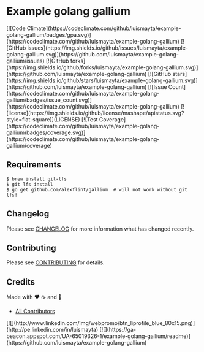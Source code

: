 # Example golang gallium

<span class="badges">
[![Code Climate](https://codeclimate.com/github/luismayta/example-golang-gallium/badges/gpa.svg)](https://codeclimate.com/github/luismayta/example-golang-gallium)
[![GitHub issues](https://img.shields.io/github/issues/luismayta/example-golang-gallium.svg)](https://github.com/luismayta/example-golang-gallium/issues)
[![GitHub forks](https://img.shields.io/github/forks/luismayta/example-golang-gallium.svg)](https://github.com/luismayta/example-golang-gallium)
[![GitHub stars](https://img.shields.io/github/stars/luismayta/example-golang-gallium.svg)](https://github.com/luismayta/example-golang-gallium)
[![Issue Count](https://codeclimate.com/github/luismayta/example-golang-gallium/badges/issue_count.svg)](https://codeclimate.com/github/luismayta/example-golang-gallium)
[![license](https://img.shields.io/github/license/mashape/apistatus.svg?style=flat-square)](LICENSE)
[![Test Coverage](https://codeclimate.com/github/luismayta/example-golang-gallium/badges/coverage.svg)](https://codeclimate.com/github/luismayta/example-golang-gallium/coverage)
</span>

## Requirements

```shell
$ brew install git-lfs
$ git lfs install
$ go get github.com/alexflint/gallium  # will not work without git lfs!

```
## Changelog

Please see [CHANGELOG](CHANGELOG.md) for more information what has changed recently.

## Contributing

Please see [CONTRIBUTING](CONTRIBUTING.md) for details.

## Credits

Made with :heart: ️:coffee:️ and :pizza:

- [All Contributors][link-contributors]

<span class="badges">
[![](http://www.linkedin.com/img/webpromo/btn_liprofile_blue_80x15.png)](http://pe.linkedin.com/in/luismayta)
[![](https://ga-beacon.appspot.com/UA-65019326-1/example-golang-gallium/readme)](https://github.com/luismayta/example-golang-gallium)
</span>


<!-- Other -->

[link-author]: https://github.com/luismayta
[link-contributors]: AUTHORS